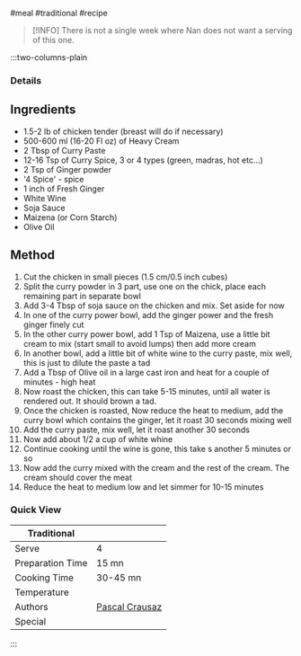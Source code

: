 #meal #traditional #recipe

> [!INFO]
> There is not a single week where Nan does not want a serving of this one.

:::two-columns-plain

### Details
## Ingredients

- 1.5-2 lb of chicken tender (breast will do if necessary)
- 500-600 ml (16-20 Fl oz) of Heavy Cream
- 2 Tbsp of Curry Paste
- 12-16 Tsp of Curry Spice, 3 or 4 types (green, madras, hot etc...)
- 2 Tsp of Ginger powder
- '4 Spice' - spice
- 1 inch of Fresh Ginger
- White Wine
- Soja Sauce
- Maizena (or Corn Starch)
- Olive Oil


## Method

1. Cut the chicken in small pieces (1.5 cm/0.5 inch cubes)
2. Split the curry powder in 3 part, use one on the chick, place each remaining part in separate bowl
3. Add 3-4 Tbsp of soja sauce on the chicken and mix. Set aside for now
4. In one of the curry power bowl, add the ginger power and the fresh ginger finely cut
5. In the other curry power bowl, add 1 Tsp of Maizena, use a little bit cream to mix (start small to avoid lumps) then add more cream
6. In another bowl, add a little bit of white wine to the curry paste, mix well, this is just to dilute the paste a tad
7. Add a Tbsp of Olive oil in a large cast iron and heat for a couple of minutes - high heat
8. Now roast the chicken, this can take 5-15 minutes, until all water is rendered out. It should brown a tad.
9. Once the chicken is roasted, Now reduce the heat to medium, add the curry bowl which contains the ginger, let it roast 30 seconds mixing well
10. Add the curry paste, mix well, let it roast another 30 seconds
11. Now add about 1/2 a cup of white whine
12. Continue cooking until the wine is gone, this take s another 5 minutes or so
13. Now add the curry mixed with the cream and the rest of the cream. The cream should cover the meat
14. Reduce the heat to medium low and let simmer for 10-15 minutes


### Quick View
| Traditional      |                                                |
| ---------------- | ---------------------------------------------- |
| Serve            | 4                                              |
| Preparation Time | 15 mn                                          |
| Cooking Time     | 30-45 mn                                       |
| Temperature      |                                                |
| Authors          | [Pascal Crausaz](mailto:pascal@askpascal.com)  |
| Special          |                                                |

:::

